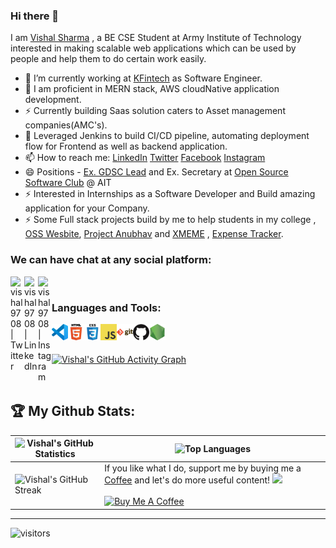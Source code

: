### Hi there 👋
I am [Vishal Sharma](https://portfolio.akshaysharma.co.in/) , a BE CSE Student at Army Institute of Technology interested in making scalable web applications which can be used by people and help them to do certain work easily.

- 🔭 I’m currently working at [KFintech](https://kfintech.com) as Software Engineer.
- 🌱 I am proficient in MERN stack, AWS cloudNative application development.
- ⚡  Currently building Saas solution caters to Asset management companies(AMC's).
- 🌱 Leveraged Jenkins to build CI/CD pipeline, automating deployment flow for Frontend as well as backend application.
- 📫 How to reach me: 
    [LinkedIn](https://www.linkedin.com/in/vishal-kumar-10b23519b/)
    [Twitter](https://twitter.com/vishal9708) 
    [Facebook](https://www.facebook.com/people/Vishal-Soni/)
    [Instagram](https://www.instagram.com/soni_v_i_s_h_a_l)
- 😄 Positions - [Ex. GDSC Lead](https://dsc.community.dev/army-institute-of-technology/) and Ex. Secretary at [Open Source Software Club](https://github.com/orgs/aitoss/dashboard) @ AIT
- ⚡ Interested in Internships as a Software Developer and Build amazing application for your Company.
- ⚡ Some Full stack projects build by me to help students in my college , [OSS Wesbite](https://aitoss.club),  [Project Anubhav](https://anubhav.aitoss.club) and [XMEME](https://stupefied-hypatia-a8fb74.netlify.app/) , [Expense Tracker](https://bright-xpensr.netlify.app/). 


### We can have chat at any social platform:


[<img align="left" alt="vishal9708 | Twitter" width="22px" src="https://cdn.jsdelivr.net/npm/simple-icons@v3/icons/twitter.svg" />][twitter]
[<img align="left" alt="vishal9708 | LinkedIn" width="22px" src="https://cdn.jsdelivr.net/npm/simple-icons@v3/icons/linkedin.svg" />][linkedin]
[<img align="left" alt="vishal9708 | Instagram" width="22px" src="https://cdn.jsdelivr.net/npm/simple-icons@v3/icons/instagram.svg" />][instagram]

<br />


### Languages and Tools:

<img align="left" alt="Visual Studio Code" width="26px" src="https://raw.githubusercontent.com/github/explore/80688e429a7d4ef2fca1e82350fe8e3517d3494d/topics/visual-studio-code/visual-studio-code.png" />
<img align="left" alt="HTML5" width="26px" src="https://raw.githubusercontent.com/github/explore/80688e429a7d4ef2fca1e82350fe8e3517d3494d/topics/html/html.png" />
<img align="left" alt="CSS3" width="26px" src="https://raw.githubusercontent.com/github/explore/80688e429a7d4ef2fca1e82350fe8e3517d3494d/topics/css/css.png" />
<img align="left" alt="JavaScript" width="26px" src="https://raw.githubusercontent.com/github/explore/80688e429a7d4ef2fca1e82350fe8e3517d3494d/topics/javascript/javascript.png" />
<img align="left" alt="Git" width="26px" src="https://raw.githubusercontent.com/github/explore/80688e429a7d4ef2fca1e82350fe8e3517d3494d/topics/git/git.png" />
<img align="left" alt="GitHub" width="26px" src="https://raw.githubusercontent.com/github/explore/78df643247d429f6cc873026c0622819ad797942/topics/github/github.png" />
<img align="left" alt="Node.js" width="26px" src="https://raw.githubusercontent.com/github/explore/80688e429a7d4ef2fca1e82350fe8e3517d3494d/topics/nodejs/nodejs.png" />

<br />
<br />

[![Vishal's GitHub Activity Graph](https://activity-graph.herokuapp.com/graph?username=vishal9708&theme=xcode)](https://git.io/vishal9708)

<br />

## :trophy: My Github Stats:

<!-- <div>
<a href="https://readme-stats-cfgj2cxdy.vercel.app/api?username=vishal9708&count_private=true&show_icons=true&theme=tokyonight">
  <img  align="left" src="https://readme-stats-cfgj2cxdy.vercel.app/api?username=vishal9708&count_private=true&show_icons=true&theme=tokyonight" />
</a>
<a href="https://readme-stats-cfgj2cxdy.vercel.app/api/top-langs/?username=vishal9708&hide=php&theme=tokyonight">
  <img align="left" src="https://readme-stats-cfgj2cxdy.vercel.app/api/top-langs/?username=vishal9708&hide=php&theme=tokyonight" />
</a>
</div> -->

| ![Vishal's GitHub Statistics](https://github-readme-stats.vercel.app/api?username=vishal9708&show_icons=true) | ![Top Languages](https://github-readme-stats.vercel.app/api/top-langs/?username=vishal9708) |
| --- | --- |
| ![Vishal's GitHub Streak](https://github-readme-streak-stats.herokuapp.com/?user=vishal9708) | If you like what I do, support me by buying me a [Coffee](https://www.buymeacoffee.com/vishal9708) and let's do more useful content! <img src="https://i.imgur.com/T31KN5a.png" height="24" /><br /><br /> <a href="https://www.buymeacoffee.com/vishal9708" target="_blank"><img src="https://cdn.buymeacoffee.com/buttons/v2/default-white.png" alt="Buy Me A Coffee" width="120" /></a> |

---
![visitors](https://visitor-badge.laobi.icu/badge?page_id=vishal9708.vishal9708)



[twitter]: https://twitter.com/akshay8844
[instagram]: https://instagram.com/me.akshay.sharma
[linkedin]: https://www.linkedin.com/in/akshaysharma008/
